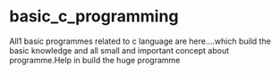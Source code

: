 # basic_c_programming
All1 basic programmes related to c language are here....which build the basic knowledge and all small and important concept about programme.Help in build the huge programme

